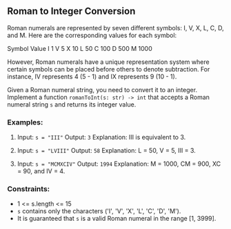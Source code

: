 ## Roman to Integer Conversion

Roman numerals are represented by seven different symbols: I, V, X, L, C, D, and M. Here are the corresponding values for each symbol:

Symbol Value
I       1
V       5
X      10
L      50
C      100
D      500
M      1000


However, Roman numerals have a unique representation system where certain symbols can be placed before others to denote subtraction. For instance, IV represents 4 (5 - 1) and IX represents 9 (10 - 1).

Given a Roman numeral string, you need to convert it to an integer. Implement a function `romanToInt(s: str) -> int` that accepts a Roman numeral string `s` and returns its integer value.

### Examples:

1. Input: `s = "III"`
   Output: `3`
   Explanation: III is equivalent to 3.

2. Input: `s = "LVIII"`
   Output: `58`
   Explanation: L = 50, V = 5, III = 3.

3. Input: `s = "MCMXCIV"`
   Output: `1994`
   Explanation: M = 1000, CM = 900, XC = 90, and IV = 4.

### Constraints:

- 1 <= s.length <= 15
- `s` contains only the characters ('I', 'V', 'X', 'L', 'C', 'D', 'M').
- It is guaranteed that `s` is a valid Roman numeral in the range [1, 3999].
